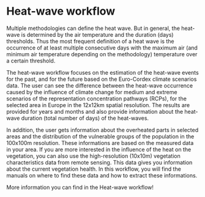 # Heat-wave workflow

Multiple methodologies can define the heat wave. But in general, the heat-wave is determined by the air temperature and the duration (days) thresholds. Thus the most frequent definition of a heat wave is the occurrence of at least multiple consecutive days with the maximum air (and minimum air temperature depending on the methodology) temperature over a certain threshold. 

The heat-wave workflow focuses on the estimation of the heat-wave events for the past, and for the future based on the Euro-Cordex climate scenarios data. The user can see the difference between the heat-wave occurrence caused by the influence of climate change for medium and extreme scenarios of the representation concentration pathways (RCPs), for the selected area in Europe in the 12x12km spatial resolution. The results are provided for years and months and also provide information about the heat-wave duration (total number of days) of the heat-waves.

In addition, the user gets information about the overheated parts in selected areas and the distribution of the vulnerable groups of the population in the 100x100m resolution. These informations are based on the measured data in your area. If you are more interested in the influence of the heat on the vegetation, you can also use the high-resolution (10x10m) vegetation characteristics data from remote sensing. This data gives you information about the current vegetation health. In this workflow, you will find the manuals on where to find these data and how to extract these informations. 

More information you can find in the Heat-wave workflow!



